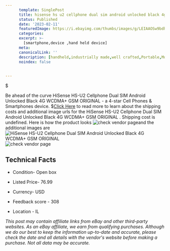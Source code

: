 ```yaml
---
      template: SinglePost
      title: hisense hs u2 cellphone dual sim android unlocked black 4g wcdma gsm original 
      status: Published
      date: '2023-02-11'
      featuredImage: https://i.ebayimg.com/thumbs/images/g/LEIAAOSw9bdh5TQb/s-l225.jpg
      categories: 
      excerpt: >-
        [smartphone,device ,hand held device]
      meta:
      canonicalLink: ''
      description: [handheld,industrially made,well crafted,Portable,Mobile,Compact,Convenient,Lightweight,Maneuverable,Man-portable,Miniature,Carriable,Hand-held,Light,Holdable,Transportable,Mobile device,Pocket-sized,On-the-go,Wireless,Cordless,Compact size,Convenient size, smartphone,device ,hand held device]
      noindex: false
      
        
---
```

$

Be ahead of the curve HiSense HS-U2 Cellphone Dual SIM Android Unlocked Black 4G WCDMA+ GSM ORIGINAL  - a 4-star Cell Phones & Smartphones device.
$[Click Here](https://www.ebay.com/itm/255336643462?hash=item3b733ffb86%3Ag%3ALEIAAOSw9bdh5TQb&mkevt=1&mkcid=1&mkrid=711-53200-19255-0&campid=%253CePNCampaignId%253E&customid=%253CreferenceId%253E&toolid=10049) to read more to learn about the shipping costs and additional image urls for the HiSense HS-U2 Cellphone Dual SIM Android Unlocked Black 4G WCDMA+ GSM ORIGINAL . Shipping cost is undefined. Here is how the product looks ![check vendor page](https://i.ebayimg.com/thumbs/images/g/LEIAAOSw9bdh5TQb/s-l225.jpg)and the additional images are![HiSense HS-U2 Cellphone Dual SIM Android Unlocked Black 4G WCDMA+ GSM ORIGINAL ](https://i.ebayimg.com/images/g/LEIAAOSw9bdh5TQb/s-l1600.jpg)![check vendor page](https://origin-galleryplus.ebayimg.com/ws/web/255336643462_2_0_1/225x225.jpg,https://origin-galleryplus.ebayimg.com/ws/web/255336643462_3_0_1/225x225.jpg,https://origin-galleryplus.ebayimg.com/ws/web/255336643462_4_0_1/225x225.jpg,https://origin-galleryplus.ebayimg.com/ws/web/255336643462_5_0_1/225x225.jpg,https://origin-galleryplus.ebayimg.com/ws/web/255336643462_6_0_1/225x225.jpg,https://origin-galleryplus.ebayimg.com/ws/web/255336643462_7_0_1/225x225.jpg,https://origin-galleryplus.ebayimg.com/ws/web/255336643462_8_0_1/225x225.jpg,https://origin-galleryplus.ebayimg.com/ws/web/255336643462_9_0_1/225x225.jpg,https://origin-galleryplus.ebayimg.com/ws/web/255336643462_10_0_1/225x225.jpg,https://origin-galleryplus.ebayimg.com/ws/web/255336643462_11_0_1/225x225.jpg)



 ## Technical Facts 



     
      

 - Condition- Open box 


      

 - Listed Price- 76.99 


      

 - Currency- USD 


      

 - Feedback score - 308 


      

 - Location - IL 


      
      

 *_This post may contain affiliate links from eBay and other third-party websites. As an eBay affiliate, we earn from qualifying purchases. Although we do our best to keep the information up-to-date and accurate, please check the date and all details with the vendor's website before making a purchase. Not all data may be accurate._*






